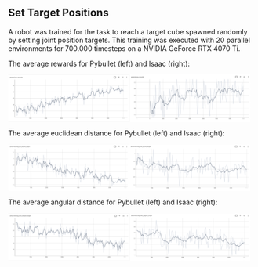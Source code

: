 ## Set Target Positions
A robot was trained for the task to reach a target cube spawned randomly by setting joint position targets. This training was executed with 20 parallel environments for 700.000 timesteps on a NVIDIA GeForce RTX 4070 Ti.

The average rewards for Pybullet (left) and Isaac (right):
<div style="display:flex;">
    <img src="images/rewards_pyb.png" alt="Image 1" style="width:49%;">
    <img src="images/rewards_isaac.png" alt="Image 2" style="width:49%;">
</div>


The average euclidean distance for Pybullet (left) and Isaac (right):
<div style="display:flex;">
    <img src="images/dist_euclid_pyb.png" alt="Image 3" style="width:49%;">
    <img src="images/dist_euclid_isaac.png" alt="Image 4" style="width:49%;">
</div>

The average angular distance for Pybullet (left) and Isaac (right):
<div style="display:flex;">
    <img src="images/dist_angular_pyb.png" alt="Image 5" style="width:49%;">
    <img src="images/dist_angular_isaac.png" alt="Image 6" style="width:49%;">
</div>
